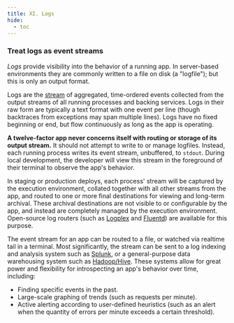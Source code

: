 ```yaml
---
title: XI. Logs
hide:
  - toc
---
```

### Treat logs as event streams

*Logs* provide visibility into the behavior of a running app.  In server-based environments they are commonly written to a file on disk (a "logfile"); but this is only an output format.

Logs are the [stream](https://adam.herokuapp.com/past/2011/4/1/logs_are_streams_not_files/) of aggregated, time-ordered events collected from the output streams of all running processes and backing services.  Logs in their raw form are typically a text format with one event per line (though backtraces from exceptions may span multiple lines).  Logs have no fixed beginning or end, but flow continuously as long as the app is operating.

**A twelve-factor app never concerns itself with routing or storage of its output stream.**  It should not attempt to write to or manage logfiles.  Instead, each running process writes its event stream, unbuffered, to `stdout`.  During local development, the developer will view this stream in the foreground of their terminal to observe the app's behavior.

In staging or production deploys, each process' stream will be captured by the execution environment, collated together with all other streams from the app, and routed to one or more final destinations for viewing and long-term archival.  These archival destinations are not visible to or configurable by the app, and instead are completely managed by the execution environment.  Open-source log routers (such as [Logplex](https://github.com/heroku/logplex) and [Fluentd](https://github.com/fluent/fluentd)) are available for this purpose.

The event stream for an app can be routed to a file, or watched via realtime tail in a terminal.  Most significantly, the stream can be sent to a log indexing and analysis system such as [Splunk](http://www.splunk.com/), or a general-purpose data warehousing system such as [Hadoop/Hive](http://hive.apache.org/).  These systems allow for great power and flexibility for introspecting an app's behavior over time, including:

* Finding specific events in the past.
* Large-scale graphing of trends (such as requests per minute).
* Active alerting according to user-defined heuristics (such as an alert when the quantity of errors per minute exceeds a certain threshold).
